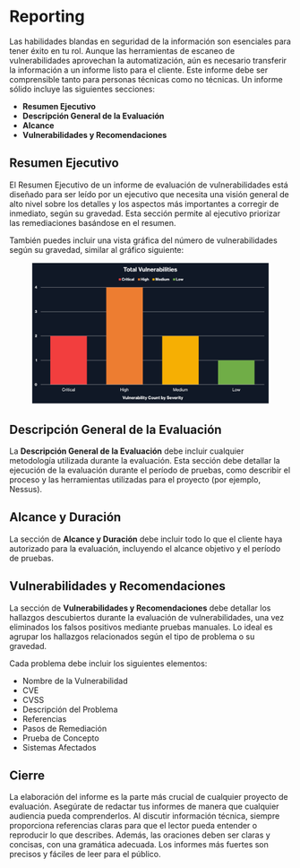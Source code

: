 # Reporting

Las habilidades blandas en seguridad de la información son esenciales para tener éxito en tu rol. Aunque las herramientas de escaneo de vulnerabilidades aprovechan la automatización, aún es necesario transferir la información a un informe listo para el cliente. Este informe debe ser comprensible tanto para personas técnicas como no técnicas. Un informe sólido incluye las siguientes secciones:

* **Resumen Ejecutivo**
* **Descripción General de la Evaluación**
* **Alcance**
* **Vulnerabilidades y Recomendaciones**

## **Resumen Ejecutivo**

El Resumen Ejecutivo de un informe de evaluación de vulnerabilidades está diseñado para ser leído por un ejecutivo que necesita una visión general de alto nivel sobre los detalles y los aspectos más importantes a corregir de inmediato, según su gravedad. Esta sección permite al ejecutivo priorizar las remediaciones basándose en el resumen.

También puedes incluir una vista gráfica del número de vulnerabilidades según su gravedad, similar al gráfico siguiente:

<figure><img src="../.gitbook/assets/graph.png" alt=""><figcaption></figcaption></figure>

## **Descripción General de la Evaluación**

La **Descripción General de la Evaluación** debe incluir cualquier metodología utilizada durante la evaluación. Esta sección debe detallar la ejecución de la evaluación durante el período de pruebas, como describir el proceso y las herramientas utilizadas para el proyecto (por ejemplo, Nessus).

## **Alcance y Duración**

La sección de **Alcance y Duración** debe incluir todo lo que el cliente haya autorizado para la evaluación, incluyendo el alcance objetivo y el período de pruebas.

## **Vulnerabilidades y Recomendaciones**

La sección de **Vulnerabilidades y Recomendaciones** debe detallar los hallazgos descubiertos durante la evaluación de vulnerabilidades, una vez eliminados los falsos positivos mediante pruebas manuales. Lo ideal es agrupar los hallazgos relacionados según el tipo de problema o su gravedad.

Cada problema debe incluir los siguientes elementos:

* Nombre de la Vulnerabilidad
* CVE
* CVSS
* Descripción del Problema
* Referencias
* Pasos de Remediación
* Prueba de Concepto
* Sistemas Afectados

## **Cierre**

La elaboración del informe es la parte más crucial de cualquier proyecto de evaluación. Asegúrate de redactar tus informes de manera que cualquier audiencia pueda comprenderlos. Al discutir información técnica, siempre proporciona referencias claras para que el lector pueda entender o reproducir lo que describes. Además, las oraciones deben ser claras y concisas, con una gramática adecuada. Los informes más fuertes son precisos y fáciles de leer para el público.
